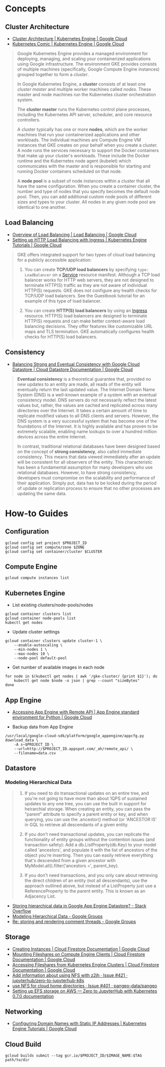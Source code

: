 # Concepts

## Cluster Architecture

* [Cluster Architecture | Kubernetes Engine | Google Cloud](https://cloud.google.com/kubernetes-engine/docs/concepts/cluster-architecture)
* [Kubernetes Comic | Kubernetes Engine | Google Cloud](https://cloud.google.com/kubernetes-engine/kubernetes-comic/)

> Google Kubernetes Engine provides a managed environment for deploying, managing, and scaling your containerized applications using Google infrastructure. The environment GKE provides consists of multiple machines (specifically, Google Compute Engine instances) grouped together to form a *cluster*.
>
> In Google Kubernetes Engine, a **cluster** consists of at least one *cluster master* and multiple worker machines called *nodes*. These master and node machines run the Kubernetes cluster orchestration system.
>
> The **cluster master** runs the Kubernetes control plane processes, including the Kubernetes API server, scheduler, and core resource controllers.
>
> A cluster typically has one or more **nodes**, which are the worker machines that run your containerized applications and other workloads. The individual machines are Compute Engine VM instances that GKE creates on your behalf when you create a cluster. A node runs the services necessary to support the Docker containers that make up your cluster's workloads. These include the Docker runtime and the Kubernetes node agent (kubelet) which communicates with the master and is responsible for starting and running Docker containers scheduled on that node.
>
> A **node pool** is a subset of node instances within a cluster that all have the same configuration. When you create a container cluster, the number and type of nodes that you specify becomes the default node pool. Then, you can add additional custom node pools of different sizes and types to your cluster. All nodes in any given node pool are identical to one another.

## Load Balancing

* [Overview of Load Balancing | Load Balancing | Google Cloud](https://cloud.google.com/load-balancing/docs/load-balancing-overview)
* [Setting up HTTP Load Balancing with Ingress | Kubernetes Engine Tutorials | Google Cloud](https://cloud.google.com/kubernetes-engine/docs/tutorials/http-balancer)

> GKE offers integrated support for two types of cloud load balancing for a publicly accessible application:
> 
> 1. You can create **TCP/UDP load balancers** by specifying `type: LoadBalancer` on a [Service](https://kubernetes.io/docs/concepts/services-networking/service/) resource manifest. Although a TCP load balancer works for HTTP web servers, they are not designed to terminate HTTP(S) traffic as they are not aware of individual HTTP(S) requests. GKE does not configure any health checks for TCP/UDP load balancers. See the Guestbook tutorial for an example of this type of load balancer.
> 
> 2. You can create **HTTP(S) load balancers** by using an [Ingress](https://kubernetes.io/docs/concepts/services-networking/ingress/) resource. HTTP(S) load balancers are designed to terminate HTTP(S) requests and can make better context-aware load balancing decisions. They offer features like customizable URL maps and TLS termination. GKE automatically configures health checks for HTTP(S) load balancers.

## Consistency

* [Balancing Strong and Eventual Consistency with Google Cloud Datastore | Cloud Datastore Documentation | Google Cloud](https://cloud.google.com/datastore/docs/articles/balancing-strong-and-eventual-consistency-with-google-cloud-datastore/)

> **Eventual consistency** is a theoretical guarantee that, provided no new updates to an entity are made, all reads of the entity will eventually return the last updated value. The Internet Domain Name System (DNS) is a well-known example of a system with an eventual consistency model. DNS servers do not necessarily reflect the latest values but, rather, the values are cached and replicated across many directories over the Internet. It takes a certain amount of time to replicate modified values to all DNS clients and servers. However, the DNS system is a very successful system that has become one of the foundations of the Internet. It is highly available and has proven to be extremely scalable, enabling name lookups to over a hundred million devices across the entire Internet.
>
> In contrast, traditional relational databases have been designed based on the concept of **strong consistency**, also called immediate consistency. This means that data viewed immediately after an update will be consistent for all observers of the entity. This characteristic has been a fundamental assumption for many developers who use relational databases. However, to have strong consistency, developers must compromise on the scalability and performance of their application. Simply put, data has to be locked during the period of update or replication process to ensure that no other processes are updating the same data.

# How-to Guides

## Configuration

```
gcloud config set project $PROJECT_ID
gcloud config set compute/zone $ZONE
gcloud config set container/cluster $CLUSTER
```

## Compute Engine

```
gcloud compute instances list
```

## Kubernetes Engine

* List existing clusters/node-pools/nodes
```
gcloud container clusters list
gcloud container node-pools list
kubectl get nodes
```

* Update cluster settings
```
gcloud container clusters update cluster-1 \
    --enable-autoscaling \
    --min-nodes 1 \
    --max-nodes 10 \
    --node-pool default-pool
```

* Get number of available images in each node
```
for node in $(kubectl get nodes | awk '/gke-cluster/ {print $1}'); do
    kubectl get node $node -o json | grep --count "sizeBytes"
done
```

## App Engine

* [Accessing App Engine with Remote API | App Engine standard environment for Python | Google Cloud](https://cloud.google.com/appengine/docs/standard/python/tools/remoteapi)

* Backup data from App Engine
```
/usr/local/google-cloud-sdk/platform/google_appengine/appcfg.py download_data \
    -A s~$PROJECT_ID \
    --url=http://$PROJECT_ID.appspot.com/_ah/remote_api/ \
    --filename=data.csv
```

## Datastore

### Modeling Hierarchical Data
> 1. If you need to do transactional updates on an entire tree, and you're not going to have more than about 1QPS of sustained updates to any one tree, you can use the built in support for heirarchial storage. When creating an entity, you can pass the "parent" attribute to specify a parent entity or key, and when querying, you can use the .ancestor() method (or 'ANCESTOR IS' in GQL to retrieve all descendants of a given entity.
> 
> 2. If you don't need transactional updates, you can replicate the functionality of entity groups without the contention issues (and transaction safety): Add a db.ListProperty(db.Key) to your model called 'ancestors', and populate it with the list of ancestors of the object you're inserting. Then you can easily retrieve everything that's descended from a given ancestor with MyModel.all().filter('ancestors =', parent_key).
> 
> 3. If you don't need transactions, and you only care about retrieving the direct children of an entity (not all descendants), use the approach outlined above, but instead of a ListProperty just use a ReferenceProperty to the parent entity. This is known as an Adjacency List.

* [Storing hierarchical data in Google App Engine Datastore? - Stack Overflow](https://stackoverflow.com/questions/1011814/storing-hierarchical-data-in-google-app-engine-datastore)
* [Modeling Hierarchical Data - Google Groups](http://groups.google.co.jp/group/google-appengine/browse_thread/thread/879cfff68bf9ab3f/)
* [Re: storing and rendering comment threads - Google Groups](https://groups.google.com/forum/#!topic/google-appengine/Vm1Rv4B64wE)

## Storage

* [Creating Instances | Cloud Firestore Documentation | Google Cloud](https://cloud.google.com/filestore/docs/creating-instances)
* [Mounting Fileshares on Compute Engine Clients | Cloud Firestore Documentation | Google Cloud](https://cloud.google.com/filestore/docs/mounting-fileshares)
* [Accessing Fileshares from Kubernetes Engine Clusters | Cloud Firestore Documentation | Google Cloud](https://cloud.google.com/filestore/docs/accessing-fileshares)
* [Add information about using NFS with z2jh · Issue #421 · jupyterhub/zero-to-jupyterhub-k8s](https://github.com/jupyterhub/zero-to-jupyterhub-k8s/issues/421)
* [use NFS for cloud home directories · Issue #401 · pangeo-data/pangeo](https://github.com/pangeo-data/pangeo/issues/401)
* [Setting up EFS storage on AWS — Zero to JupyterHub with Kubernetes 0.7.0 documentation](https://zero-to-jupyterhub.readthedocs.io/en/stable/amazon/efs_storage.html)

## Networking

* [Configuring Domain Names with Static IP Addresses | Kubernetes Engine Tutorials | Google Cloud](https://cloud.google.com/kubernetes-engine/docs/tutorials/configuring-domain-name-static-ip)

## Cloud Build

```
gcloud builds submit --tag gcr.io/$PROJECT_ID/$IMAGE_NAME:$TAG path/to/dir
```
